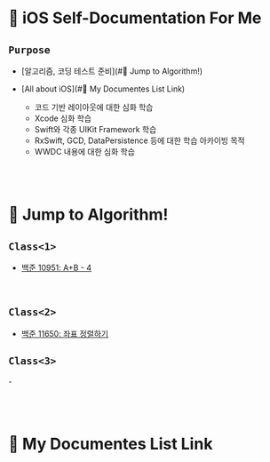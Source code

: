 # 📝 iOS Self-Documentation For Me

## `Purpose`

+ [알고리즘, 코딩 테스트 준비](#📖 Jump to Algorithm!)

+ [All about iOS](#📖 My Documentes List Link)
  - 코드 기반 레이아웃에 대한 심화 학습
  - Xcode 심화 학습
  - Swift와 각종 UIKit Framework 학습
  - RxSwift, GCD, DataPersistence 등에 대한 학습 아카이빙 목적
  - WWDC 내용에 대한 심화 학습


<br></br>

# 📖 Jump to Algorithm!

## `Class<1>`

- [백준 10951: A+B - 4](https://github.com/coddang/iOS_SelfDocumentation/issues/2)

<br>

## `Class<2>`

- [백준 11650: 좌표 정렬하기](https://github.com/coddang/iOS_SelfDocumentation/issues/1)

## `Class<3>`

-[]()


<br></br>

# 📖 My Documentes List Link

##


